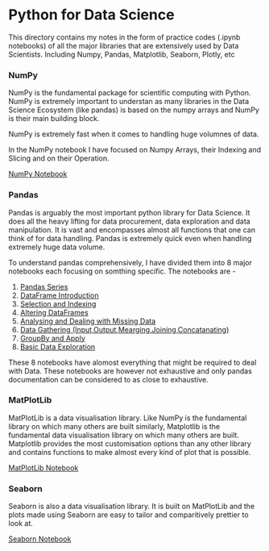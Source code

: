 # Python for Data Science
This directory contains my notes in the form of practice codes (.ipynb notebooks) of all the major libraries that are extensively used by Data Scientists. Including Numpy, Pandas, Matplotlib, Seaborn, Plotly, etc

### NumPy
NumPy is the fundamental package for scientific computing with Python. NumPy is extremely important to understan as many libraries in the Data Science Ecosystem (like pandas) is based on the numpy arrays and NumPy is their main building block.

NumPy is extremely fast when it comes to handling huge volumnes of data.</br>

In the NumPy notebook I have focused on Numpy Arrays, their Indexing and Slicing and on their Operation.

[NumPy Notebook](NumPy%20Notebook.ipynb)

### Pandas
Pandas is arguably the most important python library for Data Science. It does all the heavy lifting for data procurement, data exploration and data manipulation. It is vast and encompasses almost all functions that one can think of for data handling. Pandas is extremely quick even when handling extremely huge data volume.

To understand pandas comprehensively, I have divided them into 8 major notebooks each focusing on somthing specific. The notebooks are - 
1. [Pandas Series](Pandas%20-%201.%20Series.ipynb)
2. [DataFrame Introduction](Pandas%20-%202.%20DataFrames%20Introduction.ipynb)
3. [Selection and Indexing](Pandas%20-%203.%20Selection%20and%20Indexing.ipynb)
4. [Altering DataFrames](Pandas%20-%204.%20Altering%20DataFrames.ipynb)
5. [Analysing and Dealing with Missing Data](Pandas%20-%205.%20Missing%20Data.ipynb)
6. [Data Gathering (Input,Output,Mearging,Joining,Concatanating)](Pandas%20-%206.%20Data%20Gathering%20(Input%2C%20Output%2C%20Concatenating%2C%20Merging%2C%20Joining).ipynb)
7. [GroupBy and Apply](Pandas%20-%207.%20GroupBy%20and%20Apply.ipynb)
8. [Basic Data Exploration](Pandas%20-%208.%20Basic%20DataExploration.ipynb)

These 8 notebooks have alomost everything that might be required to deal with Data. These notebooks are however not exhaustive and only pandas documentation can be considered to as close to exhaustive.

### MatPlotLib
MatPlotLib is a data visualisation library. Like NumPy is the fundamental library on which many others are built similarly, Matplotlib is the fundamental data visualisation library on which many others are built. Matplotlib provides the most customisation options than any other library and contains functions to make almost every kind of plot that is possible.

[MatPlotLib Notebook](Matplotlib.ipynb)

### Seaborn
Seaborn is also a data visualisation library. It is built on MatPlotLib and the plots made using Seaborn are easy to tailor and comparitively prettier to look at.

[Seaborn Notebook](Seaborn.ipynb)
